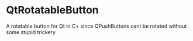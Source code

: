 # QtRotatableButton
A rotatable button for Qt in C+ since QPushButtons cant be rotated without some stupid trickery
